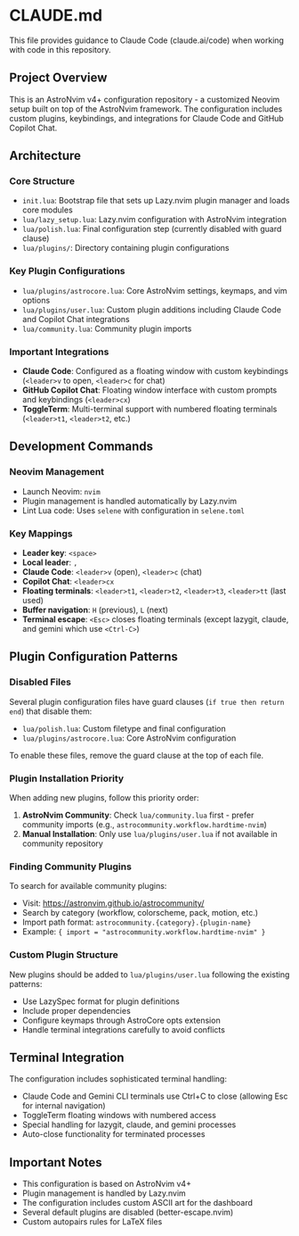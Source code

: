 # CLAUDE.md

This file provides guidance to Claude Code (claude.ai/code) when working with code in this repository.

## Project Overview

This is an AstroNvim v4+ configuration repository - a customized Neovim setup built on top of the AstroNvim framework. The configuration includes custom plugins, keybindings, and integrations for Claude Code and GitHub Copilot Chat.

## Architecture

### Core Structure
- `init.lua`: Bootstrap file that sets up Lazy.nvim plugin manager and loads core modules
- `lua/lazy_setup.lua`: Lazy.nvim configuration with AstroNvim integration
- `lua/polish.lua`: Final configuration step (currently disabled with guard clause)
- `lua/plugins/`: Directory containing plugin configurations

### Key Plugin Configurations
- `lua/plugins/astrocore.lua`: Core AstroNvim settings, keymaps, and vim options
- `lua/plugins/user.lua`: Custom plugin additions including Claude Code and Copilot Chat integrations
- `lua/community.lua`: Community plugin imports

### Important Integrations
- **Claude Code**: Configured as a floating window with custom keybindings (`<leader>v` to open, `<leader>c` for chat)
- **GitHub Copilot Chat**: Floating window interface with custom prompts and keybindings (`<leader>cx`)
- **ToggleTerm**: Multi-terminal support with numbered floating terminals (`<leader>t1`, `<leader>t2`, etc.)

## Development Commands

### Neovim Management
- Launch Neovim: `nvim`
- Plugin management is handled automatically by Lazy.nvim
- Lint Lua code: Uses `selene` with configuration in `selene.toml`

### Key Mappings
- **Leader key**: `<space>`
- **Local leader**: `,`
- **Claude Code**: `<leader>v` (open), `<leader>c` (chat)
- **Copilot Chat**: `<leader>cx`
- **Floating terminals**: `<leader>t1`, `<leader>t2`, `<leader>t3`, `<leader>tt` (last used)
- **Buffer navigation**: `H` (previous), `L` (next)
- **Terminal escape**: `<Esc>` closes floating terminals (except lazygit, claude, and gemini which use `<Ctrl-C>`)

## Plugin Configuration Patterns

### Disabled Files
Several plugin configuration files have guard clauses (`if true then return end`) that disable them:
- `lua/polish.lua`: Custom filetype and final configuration
- `lua/plugins/astrocore.lua`: Core AstroNvim configuration

To enable these files, remove the guard clause at the top of each file.

### Plugin Installation Priority
When adding new plugins, follow this priority order:
1. **AstroNvim Community**: Check `lua/community.lua` first - prefer community imports (e.g., `astrocommunity.workflow.hardtime-nvim`)
2. **Manual Installation**: Only use `lua/plugins/user.lua` if not available in community repository

### Finding Community Plugins
To search for available community plugins:
- Visit: https://astronvim.github.io/astrocommunity/
- Search by category (workflow, colorscheme, pack, motion, etc.)
- Import path format: `astrocommunity.{category}.{plugin-name}`
- Example: `{ import = "astrocommunity.workflow.hardtime-nvim" }`

### Custom Plugin Structure
New plugins should be added to `lua/plugins/user.lua` following the existing patterns:
- Use LazySpec format for plugin definitions
- Include proper dependencies
- Configure keymaps through AstroCore opts extension
- Handle terminal integrations carefully to avoid conflicts

## Terminal Integration

The configuration includes sophisticated terminal handling:
- Claude Code and Gemini CLI terminals use Ctrl+C to close (allowing Esc for internal navigation)
- ToggleTerm floating windows with numbered access
- Special handling for lazygit, claude, and gemini processes
- Auto-close functionality for terminated processes

## Important Notes

- This configuration is based on AstroNvim v4+
- Plugin management is handled by Lazy.nvim
- The configuration includes custom ASCII art for the dashboard
- Several default plugins are disabled (better-escape.nvim)
- Custom autopairs rules for LaTeX files